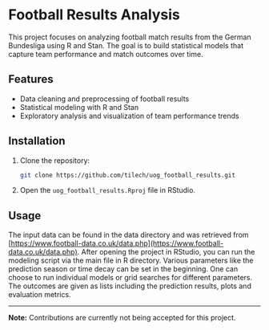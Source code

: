 # Football Results Analysis

This project focuses on analyzing football match results from the German Bundesliga using R and Stan. The goal is to build statistical models that capture team performance and match outcomes over time.

## Features

- Data cleaning and preprocessing of football results
- Statistical modeling with R and Stan
- Exploratory analysis and visualization of team performance trends

## Installation

1. Clone the repository:
   ```bash
   git clone https://github.com/tilech/uog_football_results.git
   ```
2. Open the `uog_football_results.Rproj` file in RStudio.

## Usage

The input data can be found in the data directory and was retrieved from [https://www.football-data.co.uk/data.php](https://www.football-data.co.uk/data.php). After opening the project in RStudio, you can run the modeling script via the main file in R directory.
Various parameters like the prediction season or time decay can be set in the beginning.
One can choose to run individual models or grid searches for different parameters.
The outcomes are given as lists including the prediction results, plots and evaluation metrics.

---
**Note:** Contributions are currently not being accepted for this project.

